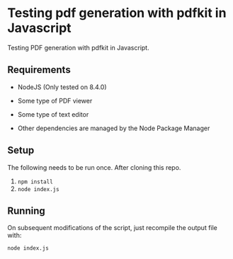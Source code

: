 Testing pdf generation with pdfkit in Javascript
================================================
Testing PDF generation with pdfkit in Javascript.



Requirements
------------

 * NodeJS (Only tested on 8.4.0)
 * Some type of PDF viewer
 * Some type of text editor

 * Other dependencies are managed by the Node Package Manager

Setup
-----

The following needs to be run once. After cloning this repo.
1. `npm install`
1. `node index.js`


Running
-------

On subsequent modifications of the script, just recompile the output file with:

```
node index.js
```
